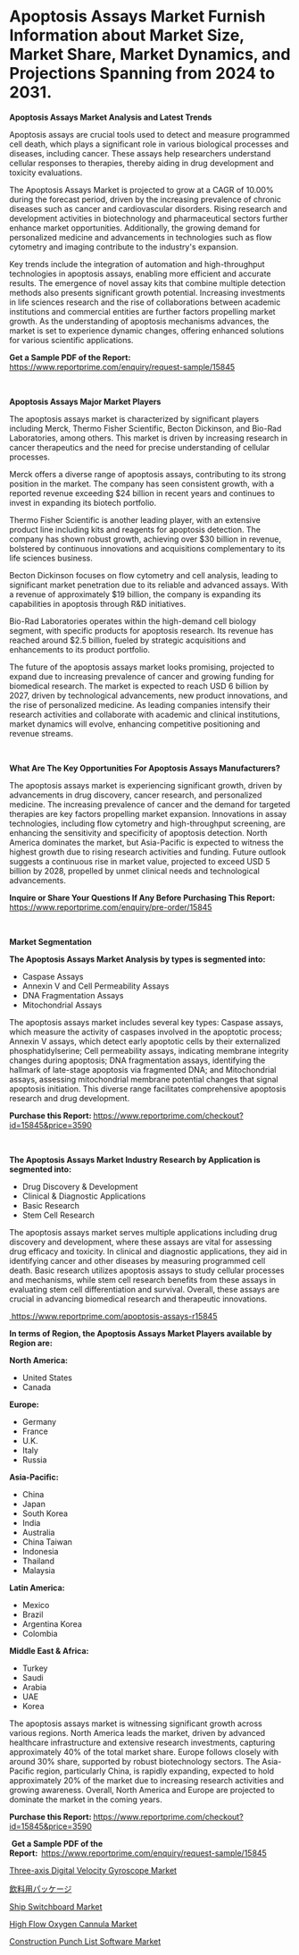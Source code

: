 <p><h1>Apoptosis Assays Market Furnish Information about Market Size, Market Share, Market Dynamics, and Projections Spanning from 2024 to 2031.</h1></p><p><strong>Apoptosis Assays Market Analysis and Latest Trends</strong></p>
<p><p>Apoptosis assays are crucial tools used to detect and measure programmed cell death, which plays a significant role in various biological processes and diseases, including cancer. These assays help researchers understand cellular responses to therapies, thereby aiding in drug development and toxicity evaluations.</p><p>The Apoptosis Assays Market is projected to grow at a CAGR of 10.00% during the forecast period, driven by the increasing prevalence of chronic diseases such as cancer and cardiovascular disorders. Rising research and development activities in biotechnology and pharmaceutical sectors further enhance market opportunities. Additionally, the growing demand for personalized medicine and advancements in technologies such as flow cytometry and imaging contribute to the industry's expansion.</p><p>Key trends include the integration of automation and high-throughput technologies in apoptosis assays, enabling more efficient and accurate results. The emergence of novel assay kits that combine multiple detection methods also presents significant growth potential. Increasing investments in life sciences research and the rise of collaborations between academic institutions and commercial entities are further factors propelling market growth. As the understanding of apoptosis mechanisms advances, the market is set to experience dynamic changes, offering enhanced solutions for various scientific applications.</p></p>
<p><strong>Get a Sample PDF of the Report:&nbsp;</strong> <a href="https://www.reportprime.com/enquiry/request-sample/15845?utm_campaign=1843&utm_medium=2&utm_source=Github&utm_content=ia&utm_term=30112024&utm_id=apoptosis-assays">https://www.reportprime.com/enquiry/request-sample/15845</a></p>
<p>&nbsp;</p>
<p><strong>Apoptosis Assays Major Market Players</strong></p>
<p><p>The apoptosis assays market is characterized by significant players including Merck, Thermo Fisher Scientific, Becton Dickinson, and Bio-Rad Laboratories, among others. This market is driven by increasing research in cancer therapeutics and the need for precise understanding of cellular processes.</p><p>Merck offers a diverse range of apoptosis assays, contributing to its strong position in the market. The company has seen consistent growth, with a reported revenue exceeding $24 billion in recent years and continues to invest in expanding its biotech portfolio.</p><p>Thermo Fisher Scientific is another leading player, with an extensive product line including kits and reagents for apoptosis detection. The company has shown robust growth, achieving over $30 billion in revenue, bolstered by continuous innovations and acquisitions complementary to its life sciences business.</p><p>Becton Dickinson focuses on flow cytometry and cell analysis, leading to significant market penetration due to its reliable and advanced assays. With a revenue of approximately $19 billion, the company is expanding its capabilities in apoptosis through R&D initiatives.</p><p>Bio-Rad Laboratories operates within the high-demand cell biology segment, with specific products for apoptosis research. Its revenue has reached around $2.5 billion, fueled by strategic acquisitions and enhancements to its product portfolio.</p><p>The future of the apoptosis assays market looks promising, projected to expand due to increasing prevalence of cancer and growing funding for biomedical research. The market is expected to reach USD 6 billion by 2027, driven by technological advancements, new product innovations, and the rise of personalized medicine. As leading companies intensify their research activities and collaborate with academic and clinical institutions, market dynamics will evolve, enhancing competitive positioning and revenue streams.</p></p>
<p>&nbsp;</p>
<p><strong>What Are The Key Opportunities For Apoptosis Assays Manufacturers?</strong></p>
<p><p>The apoptosis assays market is experiencing significant growth, driven by advancements in drug discovery, cancer research, and personalized medicine. The increasing prevalence of cancer and the demand for targeted therapies are key factors propelling market expansion. Innovations in assay technologies, including flow cytometry and high-throughput screening, are enhancing the sensitivity and specificity of apoptosis detection. North America dominates the market, but Asia-Pacific is expected to witness the highest growth due to rising research activities and funding. Future outlook suggests a continuous rise in market value, projected to exceed USD 5 billion by 2028, propelled by unmet clinical needs and technological advancements.</p></p>
<p><strong>Inquire or Share Your Questions If Any Before Purchasing This Report:</strong> <a href="https://www.reportprime.com/enquiry/pre-order/15845?utm_campaign=1843&utm_medium=2&utm_source=Github&utm_content=ia&utm_term=30112024&utm_id=apoptosis-assays">https://www.reportprime.com/enquiry/pre-order/15845</a></p>
<p>&nbsp;</p>
<p><strong>Market Segmentation</strong></p>
<p><strong>The Apoptosis Assays Market Analysis by types is segmented into:</strong></p>
<p><ul><li>Caspase Assays</li><li>Annexin V and Cell Permeability Assays</li><li>DNA Fragmentation Assays</li><li>Mitochondrial Assays</li></ul></p>
<p><p>The apoptosis assays market includes several key types: Caspase assays, which measure the activity of caspases involved in the apoptotic process; Annexin V assays, which detect early apoptotic cells by their externalized phosphatidylserine; Cell permeability assays, indicating membrane integrity changes during apoptosis; DNA fragmentation assays, identifying the hallmark of late-stage apoptosis via fragmented DNA; and Mitochondrial assays, assessing mitochondrial membrane potential changes that signal apoptosis initiation. This diverse range facilitates comprehensive apoptosis research and drug development.</p></p>
<p><strong>Purchase this Report:&nbsp;</strong><a href="https://www.reportprime.com/checkout?id=15845&price=3590&utm_campaign=1843&utm_medium=2&utm_source=Github&utm_content=ia&utm_term=30112024&utm_id=apoptosis-assays">https://www.reportprime.com/checkout?id=15845&price=3590</a></p>
<p>&nbsp;</p>
<p><strong>The Apoptosis Assays Market Industry Research by Application is segmented into:</strong></p>
<p><ul><li>Drug Discovery & Development</li><li>Clinical & Diagnostic Applications</li><li>Basic Research</li><li>Stem Cell Research</li></ul></p>
<p><p>The apoptosis assays market serves multiple applications including drug discovery and development, where these assays are vital for assessing drug efficacy and toxicity. In clinical and diagnostic applications, they aid in identifying cancer and other diseases by measuring programmed cell death. Basic research utilizes apoptosis assays to study cellular processes and mechanisms, while stem cell research benefits from these assays in evaluating stem cell differentiation and survival. Overall, these assays are crucial in advancing biomedical research and therapeutic innovations.</p></p>
<p><a href="https://www.reportprime.com/apoptosis-assays-r15845?utm_campaign=1843&utm_medium=2&utm_source=Github&utm_content=ia&utm_term=30112024&utm_id=apoptosis-assays">&nbsp;https://www.reportprime.com/apoptosis-assays-r15845</a></p>
<p><strong>In terms of Region, the Apoptosis Assays Market Players available by Region are:</strong></p>
<p>
    <p> <strong> North America: </strong>
        <ul>
            <li>United States</li>
            <li>Canada</li>
        </ul>
        </p> 
    <p> <strong> Europe: </strong>
        <ul>
            <li>Germany</li>
            <li>France</li>
            <li>U.K.</li>
            <li>Italy</li>
            <li>Russia</li>
        </ul>
        </p> 
    <p> <strong> Asia-Pacific: </strong>
        <ul>
            <li>China</li>
            <li>Japan</li>
            <li>South Korea</li>
            <li>India</li>
            <li>Australia</li>
            <li>China Taiwan</li>
            <li>Indonesia</li>
            <li>Thailand</li>
            <li>Malaysia</li>
        </ul>
        </p> 
    <p> <strong> Latin America: </strong>
        <ul>
            <li>Mexico</li>
            <li>Brazil</li>
            <li>Argentina Korea</li>
            <li>Colombia</li>
        </ul>
        </p> 
    <p> <strong> Middle East & Africa: </strong>
        <ul>
            <li>Turkey</li>
            <li>Saudi</li>
            <li>Arabia</li>
            <li>UAE</li>
            <li>Korea</li>
        </ul>
    </p>
    </p>
<p><p>The apoptosis assays market is witnessing significant growth across various regions. North America leads the market, driven by advanced healthcare infrastructure and extensive research investments, capturing approximately 40% of the total market share. Europe follows closely with around 30% share, supported by robust biotechnology sectors. The Asia-Pacific region, particularly China, is rapidly expanding, expected to hold approximately 20% of the market due to increasing research activities and growing awareness. Overall, North America and Europe are projected to dominate the market in the coming years.</p></p>
<p><strong>Purchase this Report: </strong><a href="https://www.reportprime.com/checkout?id=15845&price=3590&utm_campaign=1843&utm_medium=2&utm_source=Github&utm_content=ia&utm_term=30112024&utm_id=apoptosis-assays">https://www.reportprime.com/checkout?id=15845&price=3590</a></p>
<p>&nbsp;<strong>Get a Sample PDF of the Report:&nbsp;&nbsp;</strong><a href="https://www.reportprime.com/enquiry/request-sample/15845?utm_campaign=1843&utm_medium=2&utm_source=Github&utm_content=ia&utm_term=30112024&utm_id=apoptosis-assays">https://www.reportprime.com/enquiry/request-sample/15845</a></p>
<p><strong></strong></p>
<p><p><a href="https://issuu.com/reportprime-2/docs/three-axis-digital-velocity-gyroscope-market-size-?utm_campaign=1843&utm_medium=2&utm_source=Github&utm_content=ia&utm_term=30112024&utm_id=apoptosis-assays">Three-axis Digital Velocity Gyroscope Market</a></p><p><a href="https://github.com/lababdou/Market-Research-Report-List-6/blob/main/327489726450.md?utm_campaign=1843&utm_medium=2&utm_source=Github&utm_content=ia&utm_term=30112024&utm_id=apoptosis-assays">飲料用パッケージ</a></p><p><a href="https://issuu.com/reportprime-2/docs/ship-switchboard-market-size-2030.pptx?utm_campaign=1843&utm_medium=2&utm_source=Github&utm_content=ia&utm_term=30112024&utm_id=apoptosis-assays">Ship Switchboard Market</a></p><p><a href="https://www.linkedin.com/pulse/report-offers-thorough-study-high-flow-oxygen-cannula-market-tvnxe?utm_campaign=1843&utm_medium=2&utm_source=Github&utm_content=ia&utm_term=30112024&utm_id=apoptosis-assays">High Flow Oxygen Cannula Market</a></p><p><a href="https://www.linkedin.com/pulse/construction-punch-list-software-market-taking-off-growth-factors-3udef?utm_campaign=1843&utm_medium=2&utm_source=Github&utm_content=ia&utm_term=30112024&utm_id=apoptosis-assays">Construction Punch List Software Market</a></p></p>